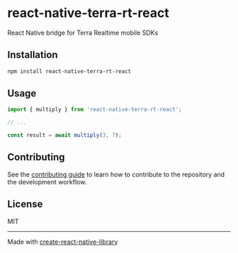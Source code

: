 # react-native-terra-rt-react

React Native bridge for Terra Realtime mobile SDKs

## Installation

```sh
npm install react-native-terra-rt-react
```

## Usage

```js
import { multiply } from 'react-native-terra-rt-react';

// ...

const result = await multiply(3, 7);
```

## Contributing

See the [contributing guide](CONTRIBUTING.md) to learn how to contribute to the repository and the development workflow.

## License

MIT

---

Made with [create-react-native-library](https://github.com/callstack/react-native-builder-bob)
